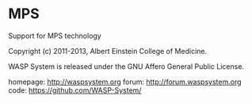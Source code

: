 MPS
=========

Support for MPS technology

Copyright (c) 2011-2013, Albert Einstein College of Medicine.

WASP System is released under the GNU Affero General Public License.

homepage: http://waspsystem.org
forum:    http://forum.waspsystem.org
code:	  https://github.com/WASP-System/
